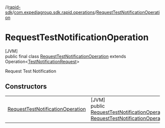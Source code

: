 //[rapid-sdk](../../../index.md)/[com.expediagroup.sdk.rapid.operations](../index.md)/[RequestTestNotificationOperation](index.md)

# RequestTestNotificationOperation

[JVM]\
public final class [RequestTestNotificationOperation](index.md) extends Operation&lt;[TestNotificationRequest](../../com.expediagroup.sdk.rapid.models/-test-notification-request/index.md)&gt;

Request Test Notification

## Constructors

| | |
|---|---|
| [RequestTestNotificationOperation](-request-test-notification-operation.md) | [JVM]<br>public [RequestTestNotificationOperation](index.md)[RequestTestNotificationOperation](-request-test-notification-operation.md)([TestNotificationRequest](../../com.expediagroup.sdk.rapid.models/-test-notification-request/index.md)requestBody, [RequestTestNotificationOperationParams](../-request-test-notification-operation-params/index.md)params) |
